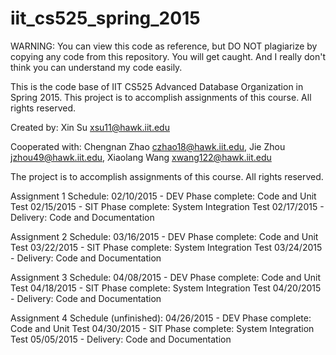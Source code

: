 # iit_cs525_spring_2015
WARNING: You can view this code as reference, but DO NOT plagiarize by copying any code from this repository. You will get caught. And I really don't think you can understand my code easily.

This is the code base of IIT CS525 Advanced Database Organization in Spring 2015. This project is to accomplish assignments of this course. All rights reserved.

Created by:
	Xin Su <xsu11@hawk.iit.edu>

Cooperated with:
	Chengnan Zhao <czhao18@hawk.iit.edu>,
	Jie Zhou <jzhou49@hawk.iit.edu>,
	Xiaolang Wang <xwang122@hawk.iit.edu>

The project is to accomplish assignments of this course. All rights reserved.

Assignment 1 Schedule:
	02/10/2015 - DEV Phase complete: Code and Unit Test
	02/15/2015 - SIT Phase complete: System Integration Test
	02/17/2015 - Delivery: Code and Documentation

Assignment 2 Schedule:
	03/16/2015 - DEV Phase complete: Code and Unit Test
	03/22/2015 - SIT Phase complete: System Integration Test
	03/24/2015 - Delivery: Code and Documentation

Assignment 3 Schedule:
	04/08/2015 - DEV Phase complete: Code and Unit Test
	04/18/2015 - SIT Phase complete: System Integration Test
	04/20/2015 - Delivery: Code and Documentation

Assignment 4 Schedule (unfinished):
	04/26/2015 - DEV Phase complete: Code and Unit Test
	04/30/2015 - SIT Phase complete: System Integration Test
	05/05/2015 - Delivery: Code and Documentation
